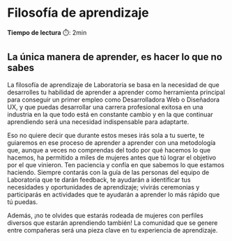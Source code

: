 # Filosofía de aprendizaje

**Tiempo de lectura** :stopwatch:: 2min

## La única manera de aprender, es hacer lo que no sabes

La filosofía de aprendizaje de Laboratoria se basa en la necesidad de que desarrolles tu habilidad de aprender a aprender como herramienta principal para conseguir un primer empleo como Desarrolladora Web o Diseñadora UX, y que puedas desarrollar una carrera profesional exitosa en una industria en la que todo está en constante cambio y en la que continuar aprendiendo será una necesidad indispensable para adaptarte.

Eso no quiere decir que durante estos meses irás sola a tu suerte, te guiaremos en ese proceso de aprender a aprender con una metodología que, aunque a veces no comprendas del todo por qué hacemos lo que hacemos, ha permitido a miles de mujeres antes que tú lograr el objetivo por el que vinieron. Ten paciencia y confía en que sabemos lo que estamos haciendo. Siempre contarás con la guía de las personas del equipo de Laboratoria que te darán feedback, te ayudarán a identificar tus necesidades y oportunidades de aprendizaje; vivirás ceremonias y participarás en actividades que te ayudarán a aprender lo más rápido que tú puedas.

Además, ¡no te olvides que estarás rodeada de mujeres con perfiles diversos que estarán aprendiendo también! La comunidad que se genere entre compañeras será una pieza clave en tu experiencia de aprendizaje.
